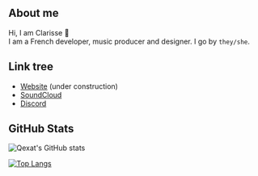 ## About me

Hi, I am Clarisse 👋  
I am a French developer, music producer and designer. I go by `they/she`.  

## Link tree

- [Website](https://qexat.com) (under construction)
- [SoundCloud](https://soundcloud.com/qexat)
- [Discord](https://discord.qexat.com/)

## GitHub Stats

![Qexat's GitHub stats](https://github-readme-stats.vercel.app/api?username=qexat&bg_color=30,e96443,904e95&title_color=fff&text_color=fff)

[![Top Langs](https://github-readme-stats.vercel.app/api/top-langs/?username=qexat&layout=compact)](https://github.com/qexat/qexat)
